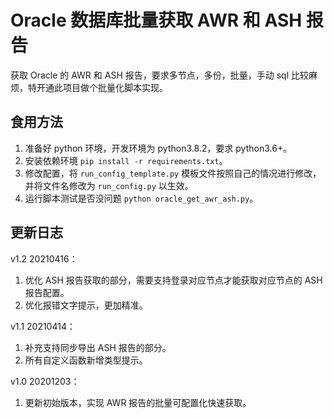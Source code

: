 # Oracle 数据库批量获取 AWR 和 ASH 报告

获取 Oracle 的 AWR 和 ASH 报告，要求多节点，多份，批量，手动 sql 比较麻烦，特开通此项目做个批量化脚本实现。

## 食用方法

1. 准备好 python 环境，开发环境为 python3.8.2，要求 python3.6+。
2. 安装依赖环境 `pip install -r requirements.txt`。
3. 修改配置，将 `run_config_template.py` 模板文件按照自己的情况进行修改，并将文件名修改为 `run_config.py` 以生效。
4. 运行脚本测试是否没问题 `python oracle_get_awr_ash.py`。

## 更新日志

v1.2 20210416：

1. 优化 ASH 报告获取的部分，需要支持登录对应节点才能获取对应节点的 ASH 报告配置。
2. 优化报错文字提示，更加精准。

v1.1 20210414：

1. 补充支持同步导出 ASH 报告的部分。
2. 所有自定义函数新增类型提示。

v1.0 20201203：

1. 更新初始版本，实现 AWR 报告的批量可配置化快速获取。
